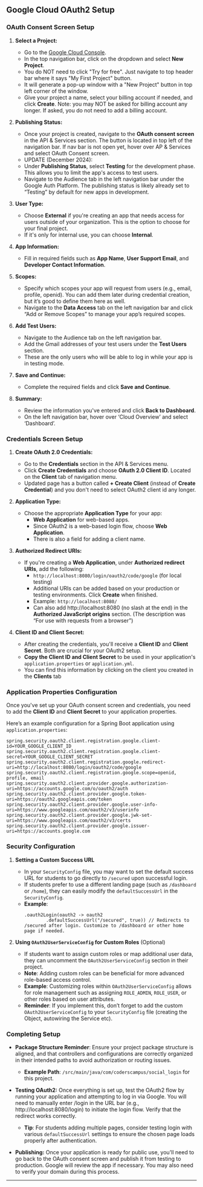 ## Google Cloud OAuth2 Setup

### OAuth Consent Screen Setup

1. **Select a Project:**
   - Go to the [Google Cloud Console](https://console.cloud.google.com/).
   - In the top navigation bar, click on the dropdown and select **New Project**. 
   - You do NOT need to click "Try for free". Just navigate to top header bar where it says "My First Project" button.
   - It will generate a pop-up window with a "New Project" button in top left corner of the window.
   - Give your project a name, select your billing account if needed, and click **Create**. Note: you may NOT be asked for billing account any longer. If asked, you do not need to add a billing account.

2. **Publishing Status:**
   - Once your project is created, navigate to the **OAuth consent screen** in the API & Services section. The button is located in top left of the navigation bar. If nav bar is not open yet, hover over AP & Services and select OAuth Consent screen.
   - UPDATE (December 2024): 
   - Under **Publishing Status**, select **Testing** for the development phase. This allows you to limit the app's access to test users.
   - Navigate to the Audience tab in the left navigation bar under the Google Auth Platform. The publishing status is likely already set to “Testing” by default for new apps in development.

3. **User Type:**
   - Choose **External** if you're creating an app that needs access for users outside of your organization. This is the option to choose for your final project. 
   - If it's only for internal use, you can choose **Internal**.

4. **App Information:**
   - Fill in required fields such as **App Name**, **User Support Email**, and **Developer Contact Information**.

5. **Scopes:**
   - Specify which scopes your app will request from users (e.g., email, profile, openid). You can add them later during credential creation, but it’s good to define them here as well.
   - Navigate to the **Data Access** tab on the left navigation bar and click “Add or Remove Scopes” to manage your app’s required scopes.

6. **Add Test Users:**
   - Navigate to the Audience tab on the left navigation bar.
   - Add the Gmail addresses of your test users under the **Test Users** section. 
   - These are the only users who will be able to log in while your app is in testing mode.

7. **Save and Continue:**
   - Complete the required fields and click **Save and Continue**.

8. **Summary:**
   - Review the information you've entered and click **Back to Dashboard**.
   - On the left navigation bar, hover over ‘Cloud Overview’ and select ‘Dashboard’.

### Credentials Screen Setup

1. **Create OAuth 2.0 Credentials:**
   - Go to the **Credentials** section in the API & Services menu.
   - Click **Create Credentials** and choose **OAuth 2.0 Client ID**. Located on the **Client** tab of navigation menu. 
   - Updated page has a button called **+ Create Client** (instead of **Create Credential**) and you don't need to select OAuth2 client id any longer. 

2. **Application Type:**
   - Choose the appropriate **Application Type** for your app:
      - **Web Application** for web-based apps.
      - Since OAuth2 is a web-based login flow, choose **Web Application**.
      - There is also a field for adding a client name.

3. **Authorized Redirect URIs:**
   - If you're creating a **Web Application**, under **Authorized redirect URIs**, add the following:
      - `http://localhost:8080/login/oauth2/code/google` (for local testing)
      - Additional URIs can be added based on your production or testing environments. Click **Create** when finished.
      - Example: `http://localhost:8080/`
      - Can also add  http://localhost:8080 (no slash at the end) in the **Authorized JavaScript origins** section. (The description was “For use with requests
        from a browser”)

4. **Client ID and Client Secret:**
   - After creating the credentials, you'll receive a **Client ID** and **Client Secret**. Both are crucial for your OAuth2 setup.
   - **Copy the Client ID and Client Secret** to be used in your application's `application.properties` or `application.yml`.
   - You can find this information by clicking on the client you created in the **Clients** tab

### Application Properties Configuration

Once you've set up your OAuth consent screen and credentials, you need to add the **Client ID** and **Client Secret** to your application properties.

Here’s an example configuration for a Spring Boot application using `application.properties`:

```properties
spring.security.oauth2.client.registration.google.client-id=YOUR_GOOGLE_CLIENT_ID
spring.security.oauth2.client.registration.google.client-secret=YOUR_GOOGLE_CLIENT_SECRET
spring.security.oauth2.client.registration.google.redirect-uri=http://localhost:8080/login/oauth2/code/google
spring.security.oauth2.client.registration.google.scope=openid, profile, email
spring.security.oauth2.client.provider.google.authorization-uri=https://accounts.google.com/o/oauth2/auth
spring.security.oauth2.client.provider.google.token-uri=https://oauth2.googleapis.com/token
spring.security.oauth2.client.provider.google.user-info-uri=https://www.googleapis.com/oauth2/v3/userinfo
spring.security.oauth2.client.provider.google.jwk-set-uri=https://www.googleapis.com/oauth2/v3/certs
spring.security.oauth2.client.provider.google.issuer-uri=https://accounts.google.com
```

### Security Configuration

1. **Setting a Custom Success URL**
   - In your `SecurityConfig` file, you may want to set the default success URL for students to go directly to `/secured` upon successful login.
   - If students prefer to use a different landing page (such as `/dashboard` or `/home`), they can easily modify the `defaultSuccessUrl` in the `SecurityConfig`.
   - **Example**:
     ```
     .oauth2Login(oauth2 -> oauth2
             .defaultSuccessUrl("/secured", true)) // Redirects to /secured after login. Customize to /dashboard or other home page if needed.
     ```

2. **Using `OAuth2UserServiceConfig` for Custom Roles** (Optional)
   - If students want to assign custom roles or map additional user data, they can uncomment the `OAuth2UserServiceConfig` section in their project.
   - **Note**: Adding custom roles can be beneficial for more advanced role-based access control.
   - **Example**: Customizing roles within `OAuth2UserServiceConfig` allows for role management such as assigning `ROLE_ADMIN`, `ROLE_USER`, or other roles based on user attributes.
   - **Reminder**: If you implement this, don’t forget to add the custom `OAuth2UserServiceConfig` to your `SecurityConfig` file (creating the Object, autowiring the Service etc).

### Completing Setup

- **Package Structure Reminder**: Ensure your project package structure is aligned, and that controllers and configurations are correctly organized in their intended paths to avoid authorization or routing issues.
   - **Example Path**: `/src/main/java/com/coderscampus/social_login` for this project.

- **Testing OAuth2:** Once everything is set up, test the OAuth2 flow by running your application and attempting to log in via Google. You will need to manually enter /login in the URL bar (e.g., http://localhost:8080/login) to initiate the login flow. Verify that the redirect works correctly.
   - **Tip**: For students adding multiple pages, consider testing login with various `defaultSuccessUrl` settings to ensure the chosen page loads properly after authentication.

- **Publishing:** Once your application is ready for public use, you'll need to go back to the OAuth consent screen and publish it from testing to production. Google will review the app if necessary. You may also need to verify your domain during this process.

--- 
